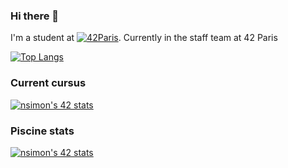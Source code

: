 ### Hi there 👋

I'm a student at [![42Paris](https://img.shields.io/badge/Paris-FFFFFF?style=plastic&logo=42&logoColor=000000)](https://profile.intra.42.fr/users/nsimon). Currently in the staff team at 42 Paris

[![Top Langs](https://github-readme-stats.vercel.app/api/top-langs/?username=nimon77&layout=compact&title_color=fff&icon_color=79ff97&text_color=9f9f9f&bg_color=151515)](https://github.com/anuraghazra/github-readme-stats)

### Current cursus

[![nsimon's 42 stats](https://badge42.vercel.app/api/v2/stats/cl1760y9m000609l6a99op4na?cursusId=21&coalitionId=46)](https://github.com/JaeSeoKim/badge42)

### Piscine stats

[![nsimon's 42 stats](https://badge42.vercel.app/api/v2/stats/cl1760y9m000609l6a99op4na?cursusId=9&coalitionId=11)](https://github.com/JaeSeoKim/badge42)

